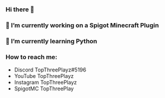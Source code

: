 ### Hi there 👋
### 🔭 I’m currently working on a Spigot Minecraft Plugin
### 🌱 I’m currently learning Python
### How to reach me:
  - Discord TopThreePlayz#5196
  - YouTube TopThreePlayz
  - Instagram TopThreePlayz
  - SpigotMC TopThreePlay

<!--
**TopThreePlayz/topthreeplayz** is a ✨ _special_ ✨ repository because its `README.md` (this file) appears on your GitHub profile.

Here are some ideas to get you started:

- 🔭 I’m currently working on ...
- 🌱 I’m currently learning ...
- 👯 I’m looking to collaborate on ...
- 🤔 I’m looking for help with ...
- 💬 Ask me about ...
- 📫 How to reach me: ...
- 😄 Pronouns: ...
- ⚡ Fun fact: ...
-->

